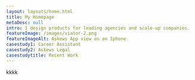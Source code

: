 ```yaml
---
layout: layouts/home.html
title: My Homepage
metaDesc: null
intro: I design products for leading agencies and scale-up companies.
featureImage: /images/viator-2.png
featureImageAlt: Askews App view on an Iphone
casestudy1: Career Assistant
casestudy2: Askews Legal
casestudytitle: Recent Work
---
```

kkkk